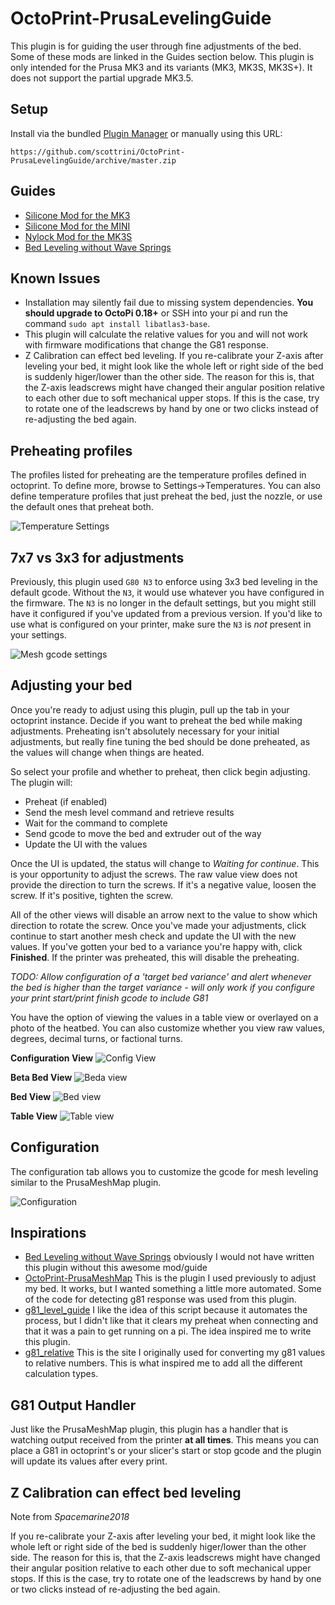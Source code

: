 # OctoPrint-PrusaLevelingGuide

This plugin is for guiding the user through fine adjustments of the bed.  Some of these mods are linked in the Guides section below.  This plugin is only intended for the Prusa MK3 and its variants (MK3, MK3S, MK3S+).  It does not support the partial upgrade MK3.5.

## Setup

Install via the bundled [Plugin Manager](https://github.com/foosel/OctoPrint/wiki/Plugin:-Plugin-Manager)
or manually using this URL:

    https://github.com/scottrini/OctoPrint-PrusaLevelingGuide/archive/master.zip


## Guides

* [Silicone Mod for the MK3](https://www.schweinert.com/silicone-bed-level-mod-prusa-mk3)
* [Silicone Mod for the MINI](https://github.com/bbbenji/PMSBLM)
* [Nylock Mod for the MK3S](https://www.rearvuemirror.com/guides/nylock-mod-for-the-mk3s)
* [Bed Leveling without Wave Springs](https://github.com/PrusaOwners/prusaowners/wiki/Bed_Leveling_without_Wave_Springs)

## Known Issues
* Installation may silently fail due to missing system dependencies. **You should upgrade to OctoPi 0.18+** or SSH into your pi and run the command `sudo apt install libatlas3-base`.
* This plugin will calculate the relative values for you and will not work with firmware modifications that change the G81 response.
* Z Calibration can effect bed leveling. If you re-calibrate your Z-axis after leveling your bed, it might look like the whole left or right side of the bed is suddenly higer/lower than the other side. The reason for this is, that the Z-axis leadscrews might have changed their angular position relative to each other due to soft mechanical upper stops. If this is the case, try to rotate one of the leadscrews by hand by one or two clicks instead of re-adjusting the bed again.

## Preheating profiles

The profiles listed for preheating are the temperature profiles defined in octoprint.  To define more, browse to Settings->Temperatures.  You can also define temperature profiles that just preheat the bed, just the nozzle, or use the default ones that preheat both.

![Temperature Settings](preheat.png)

## 7x7 vs 3x3 for adjustments

Previously, this plugin used `G80 N3` to enforce using 3x3 bed leveling in the default gcode.  Without the `N3`, it would use whatever you have configured in the firmware.  The `N3` is no longer in the default settings, but you might still have it configured if you've updated from a previous version.  If you'd like to use what is configured on your printer, make sure the `N3` is *not* present in your settings.

![Mesh gcode settings](mesh_settings.png)

## Adjusting your bed

Once you're ready to adjust using this plugin, pull up the tab in your octoprint instance.  Decide if you want to preheat the bed while making adjustments.  Preheating isn't absolutely necessary for your initial adjustments, but really fine tuning the bed should be done preheated, as the values will change when things are heated.

So select your profile and whether to preheat, then click begin adjusting.  The plugin will:
- Preheat (if enabled)
- Send the mesh level command and retrieve results
- Wait for the command to complete
- Send gcode to move the bed and extruder out of the way
- Update the UI with the values

Once the UI is updated, the status will change to *Waiting for continue*.  This is your opportunity to adjust the screws.  The raw value view does not provide the direction to turn the screws.  If it's a negative value, loosen the screw.  If it's positive, tighten the screw.

All of the other views will disable an arrow next to the value to show which direction to rotate the screw.  Once you've made your adjustments, click continue to start another mesh check and update the UI with the new values.  If you've gotten your bed to a variance you're happy with, click **Finished**.  If the printer was preheated, this will disable the preheating.

*TODO: Allow configuration of a 'target bed variance' and alert whenever the bed is higher than the target variance - will only work if you configure your print start/print finish gcode to include G81*

You have the option of viewing the values in a table view or overlayed on a photo of the heatbed.  You can also customize whether you view raw values, degrees, decimal turns, or factional turns.

**Configuration View**
![Config View](config.png)

**Beta Bed View**
![Beda view](bed.png)

**Bed View**
![Bed view](bed_old.png)

**Table View**
![Table view](table.png)




## Configuration

The configuration tab allows you to customize the gcode for mesh leveling similar to the PrusaMeshMap plugin.

![Configuration](settings.png)

## Inspirations

- [Bed Leveling without Wave Springs](https://github.com/PrusaOwners/prusaowners/wiki/Bed_Leveling_without_Wave_Springs) obviously I would not have written this plugin without this awesome mod/guide
- [OctoPrint-PrusaMeshMap](https://github.com/PrusaOwners/OctoPrint-PrusaMeshMap) This is the plugin I used previously to adjust my bed.  It works, but I wanted something a little more automated.  Some of the code for detecting g81 response was used from this plugin.
- [g81_level_guide](https://gitlab.com/gnat.org/g81_level_guide) I like the idea of this script because it automates the process, but I didn't like that it clears my preheat when connecting and that it was a pain to get running on a pi.  The idea inspired me to write this plugin.
- [g81_relative](https://github.com/pcboy/g81_relative) This is the site I originally used for converting my g81 values to relative numbers.  This is what inspired me to add all the different calculation types.


## G81 Output Handler

Just like the PrusaMeshMap plugin, this plugin has a handler that is watching output received from the printer **at all times**. This means you can place a G81 in octoprint's or your slicer's start or stop gcode and the plugin will update its values after every print.

## Z Calibration can effect bed leveling

Note from *Spacemarine2018*

If you re-calibrate your Z-axis after leveling your bed, it might look like the whole left or right side of the bed is suddenly higer/lower than the other side. The reason for this is, that the Z-axis leadscrews might have changed their angular position relative to each other due to soft mechanical upper stops. If this is the case, try to rotate one of the leadscrews by hand by one or two clicks instead of re-adjusting the bed again.
